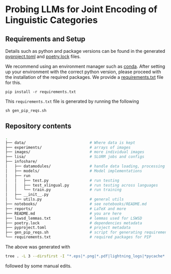 # Probing LLMs for Joint Encoding of Linguistic Categories

## Requirements and Setup

Details such as python and package versions can be found in the generated
[pyproject.toml](pyproject.toml) and [poetry.lock](poetry.lock) files.

We recommend using an environment manager such as
[conda](https://docs.conda.io/en/latest/). After setting up your environment
with the correct python version, please proceed with the installation of the
required packages. We provide a [requirements.txt](requirements.txt) file for
this.

```terminal
pip install -r requirements.txt
```

This `requirements.txt` file is generated by running the following

```terminal
sh gen_pip_reqs.sh
```

## Repository contents

```bash
.
├── data/                            # Where data is kept
├── experiments/                     # arrays of images
├── images/                          # more individual images
├── lisa/                            # SLURM jobs and configs
├── infoshare/
│   ├── datamodules/                 # handle data loading, processing
│   ├── models/                      # Model implementations
│   ├── run
│   │   ├── test.py                  # run testing
│   │   ├── test_xlingual.py         # run testing across languages
│   │   └── train.py                 # run training
│   ├── __init__.py
│   └── utils.py                     # general utils
├── notebooks/                       # see notebooks/README.md
├── reports/                         # LaTeX and more
├── README.md                        # you are here
├── lswsd_lemmas.txt                 # lemmas used for LSWSD
├── poetry.lock                      # dependencies metadata
├── pyproject.toml                   # project metadata
├── gen_pip_reqs.sh                  # script for generating requirements.txt
└── requirements.txt                 # required packages for PIP
```

The above was generated with

```bash
tree . -L 3 --dirsfirst -I "*.eps|*.png|*.pdf|lightning_logs|*pycache*|backup"
```

followed by some manual edits.
